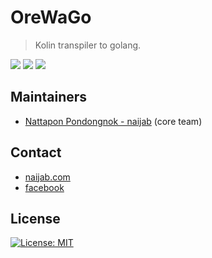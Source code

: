 # OreWaGo

> Kolin transpiler to golang.

![](https://img.shields.io/badge/OreWaGo-v0.0.1-orange) ![](https://img.shields.io/badge/status-in--development-yellow) ![](https://travis-ci.org/naijabcom/ore-wa-go.svg?branch=master)

## Maintainers
- [Nattapon Pondongnok - naijab](https://github.com/naijab) (core team)

## Contact
- [naijab.com](https://naijab.com)
- [facebook](https://www.facebook.com/naijabcom)

## License

[![License: MIT](https://img.shields.io/badge/License-MIT-blue.svg)](LICENSE)